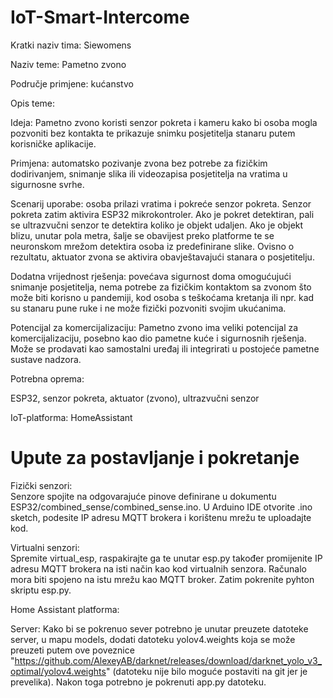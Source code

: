 # IoT-Smart-Intercome

Kratki naziv tima: Siewomens 

Naziv teme:  Pametno zvono 

Područje primjene:  kućanstvo 

Opis teme:  

Ideja: Pametno zvono koristi senzor pokreta i kameru kako bi osoba mogla pozvoniti bez kontakta te prikazuje snimku posjetitelja stanaru putem korisničke aplikacije.  

Primjena: automatsko pozivanje zvona bez potrebe za fizičkim dodirivanjem, snimanje slika ili videozapisa posjetitelja na vratima u sigurnosne svrhe. 

Scenarij uporabe: osoba prilazi vratima i pokreće senzor pokreta. Senzor pokreta zatim aktivira ESP32 mikrokontroler. Ako je pokret detektiran, pali se ultrazvučni senzor te detektira koliko je objekt udaljen. Ako je objekt blizu, unutar pola metra, šalje se obavijest preko platforme te se neuronskom mrežom detektira osoba iz predefinirane slike. Ovisno o rezultatu, aktuator zvona se aktivira obavještavajući stanara o posjetitelju. 

Dodatna vrijednost rješenja: povećava sigurnost doma omogućujući snimanje posjetitelja, nema potrebe za fizičkim kontaktom sa zvonom što može biti korisno u pandemiji, kod osoba s teškoćama kretanja ili npr. kad su stanaru pune ruke i ne može fizički pozvoniti svojim ukućanima. 

Potencijal za komercijalizaciju: Pametno zvono ima veliki potencijal za komercijalizaciju, posebno kao dio pametne kuće i sigurnosnih rješenja. Može se prodavati kao samostalni uređaj ili integrirati u postojeće pametne sustave nadzora.  

Potrebna oprema:    

ESP32, senzor pokreta, aktuator (zvono), ultrazvučni senzor 

  

IoT-platforma:  HomeAssistant 

# Upute za postavljanje i pokretanje

Fizički senzori:  
Senzore spojite na odgovarajuće pinove definirane u dokumentu ESP32/combined_sense/combined_sense.ino. U Arduino IDE otvorite .ino sketch, podesite IP adresu MQTT brokera i korištenu mrežu te uploadajte kod.

Virtualni senzori:  
Spremite virtual_esp, raspakirajte ga te unutar esp.py također promijenite IP adresu MQTT brokera na isti način kao kod virtualnih senzora. Računalo mora biti spojeno na istu mrežu kao MQTT broker.  Zatim pokrenite pyhton skriptu esp.py.

Home Assistant platforma:  




Server:
Kako bi se pokrenuo sever potrebno je unutar preuzete datoteke server, u mapu models, dodati datoteku yolov4.weights koja se može preuzeti putem ove poveznice "https://github.com/AlexeyAB/darknet/releases/download/darknet_yolo_v3_optimal/yolov4.weights" (datoteku nije bilo moguće postaviti na git jer je prevelika). Nakon toga potrebno je pokrenuti app.py datoteku.

